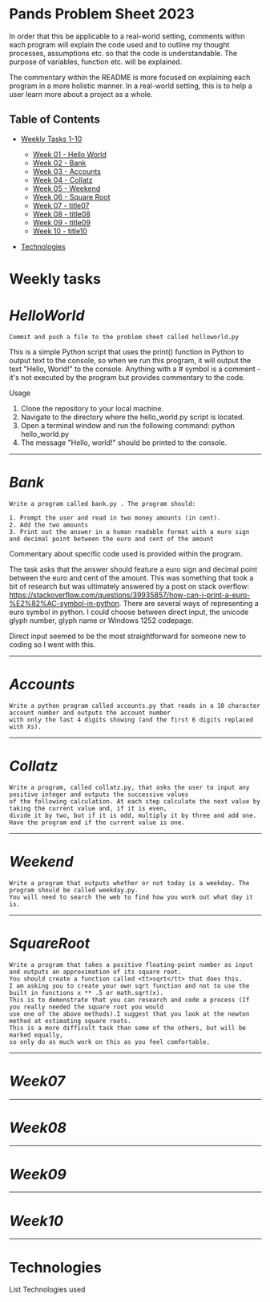 # Pands Problem Sheet 2023


In order that this be applicable to a real-world setting, comments within each program will explain the code used and to outline my thought processes, assumptions etc. so that the code is understandable. The purpose of variables, function etc. will be explained.

The commentary within the README is more focused on explaining each program in a more holistic manner. In a real-world setting, this is to help a user learn more about a project as a whole. 



## Table of Contents
* [Weekly Tasks 1-10 ](#weekly-tasks)
    * [Week 01 - Hello World](#helloWorld)
    * [Week 02 - Bank](#Bank)
    * [Week 03 - Accounts](#accounts)
    * [Week 04 - Collatz](#collatz)
    * [Week 05 - Weekend](#weekend)
    * [Week 06 - Square Root](#squareroot)
    * [Week 07 - title07](#title07)
	* [Week 08 - title08](#title08)
    * [Week 09 - title09](#title09)
    * [Week 10 - title10](#title10)
	
* [Technologies](#technologies)


Weekly tasks
======
# ***HelloWorld***

    Commit and push a file to the problem sheet called helloworld.py

This is a simple Python script that uses the print() function in Python to output text to the console, so when we run this program, it will output the text "Hello, World!" to the console. Anything with a # symbol is a comment - it's not executed by the program but provides commentary to the code.

<p>Usage</p>

1. Clone the repository to your local machine.
2. Navigate to the directory where the hello_world.py script is located.
3. Open a terminal window and run the following command: python hello_world.py
4. The message "Hello, world!" should be printed to the console.
- - - -

 # ***Bank***
 
	Write a program called bank.py . The program should:
  
	1. Prompt the user and read in two money amounts (in cent).
	2. Add the two amounts
	3. Print out the answer in a human readable format with a euro sign and decimal point between the euro and cent of the amount 
  
  
  Commentary about specific code used is provided within the program.
  
  The task asks that the answer should feature a euro sign and decimal point between the euro and cent of the amount. This was something that took a bit of research but was ultimately answered by a post on stack overflow: 
 https://stackoverflow.com/questions/39935857/how-can-i-print-a-euro-%E2%82%AC-symbol-in-python. 
 There are several ways of representing a euro symbol in python. I could choose between direct input, the unicode glyph number, glyph name or Windows 1252 codepage. 
 
 Direct input seemed to be the most straightforward for someone new to coding so I went with this.

--------
  # ***Accounts***  
   
	Write a python program called accounts.py that reads in a 10 character account number and outputs the account number 
	with only the last 4 digits showing (and the first 6 digits replaced with Xs).

----

  # ***Collatz***

    Write a program, called collatz.py, that asks the user to input any positive integer and outputs the successive values 
	of the following calculation. At each step calculate the next value by taking the current value and, if it is even,
	divide it by two, but if it is odd, multiply it by three and add one. Have the program end if the current value is one.


----

  # ***Weekend***

    Write a program that outputs whether or not today is a weekday. The program should be called weekday.py.
	You will need to search the web to find how you work out what day it is.


- - - -

  # ***SquareRoot***

    Write a program that takes a positive floating-point number as input and outputs an approximation of its square root.
	You should create a function called <tt>sqrt</tt> that does this.
	I am asking you to create your own sqrt function and not to use the built in functions x ** .5 or math.sqrt(x).
	This is to demonstrate that you can research and code a process (If you really needed the square root you would 
	use one of the above methods).I suggest that you look at the newton method at estimating square roots.
	This is a more difficult task than some of the others, but will be marked equally, 
	so only do as much work on this as you feel comfortable.

- - - -
  # ***Week07***
    
    
- - - -
  # ***Week08***
    
    
- - - -
  # ***Week09***
    
    
- - - -
  # ***Week10***
    
    
- - - -

Technologies
====

  List Technologies used


